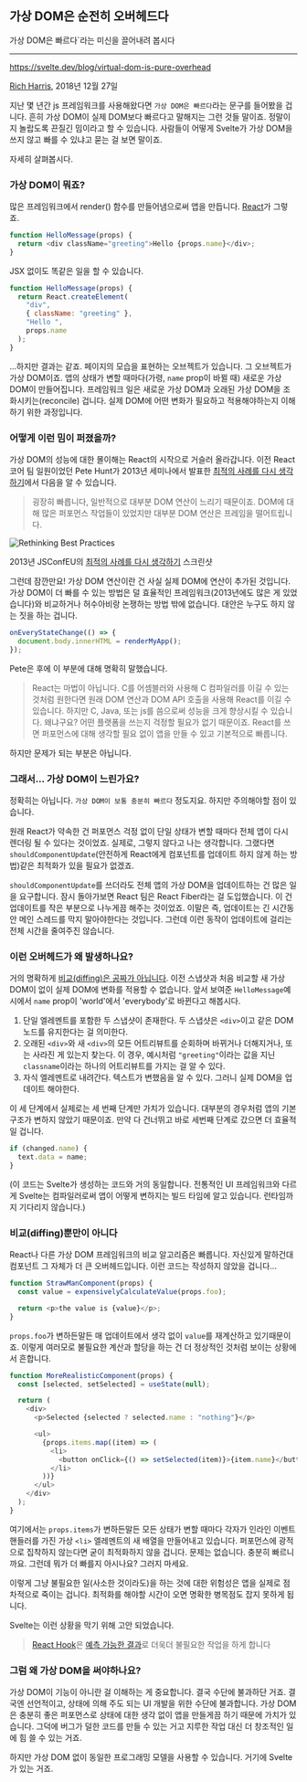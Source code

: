 ## 가상 DOM은 순전히 오버헤드다

가상 DOM은 빠르다`라는 미신을 끌어내려 봅시다

---

https://svelte.dev/blog/virtual-dom-is-pure-overhead

[Rich Harris](https://twitter.com/Rich_Harris), 2018년 12월 27일

지난 몇 년간 js 프레임워크를 사용해왔다면 `가상 DOM은 빠르다`라는 문구를 들어봤을 겁니다. 흔히 가상 DOM이 실제 DOM보다 빠르다고 말해지는 그런 것들 말이죠. 정말이지 놀랍도록 끈질긴 밈이라고 할 수 있습니다. 사람들이 어떻게 Svelte가 가상 DOM을 쓰지 않고 빠를 수 있냐고 묻는 걸 보면 말이죠.

자세히 살펴봅시다.

### 가상 DOM이 뭐죠?

많은 프레임워크에서 render() 함수를 만들어냄으로써 앱을 만듭니다. [React](https://reactjs.org/)가 그렇죠.

```js
function HelloMessage(props) {
  return <div className="greeting">Hello {props.name}</div>;
}
```

JSX 없이도 똑같은 일을 할 수 있습니다.

```js
function HelloMessage(props) {
  return React.createElement(
    "div",
    { className: "greeting" },
    "Hello ",
    props.name
  );
}
```

...하지만 결과는 같죠. 페이지의 모습을 표현하는 오브젝트가 있습니다. 그 오브젝트가 가상 DOM이죠. 앱의 상태가 변할 때마다(가령, `name` prop이 바뀔 때) 새로운 가상 DOM이 만들어집니다. 프레임워크 일은 새로운 가상 DOM과 오래된 가상 DOM을 조화시키는(reconcile) 겁니다. 실제 DOM에 어떤 변화가 필요하고 적용해야하는지 이해하기 위한 과정입니다.

### 어떻게 이런 밈이 퍼졌을까?

가상 DOM의 성능에 대한 몰이해는 React의 시작으로 거슬러 올라갑니다. 이전 React 코어 팀 일원이었던 Pete Hunt가 2013년 세미나에서 발표한 [최적의 사례를 다시 생각하기](https://www.youtube.com/watch?v=x7cQ3mrcKaY&ab_channel=JSConf)에서 다음을 알 수 있습니다.

> 굉장히 빠릅니다, 일반적으로 대부분 DOM 연산이 느리기 때문이죠. DOM에 대해 많은 퍼포먼스 작업들이 있었지만 대부분 DOM 연산은 프레임을 떨어트립니다.

![Rethinking Best Practices](https://svelte.dev/media/rethinking-best-practices.jpg)

2013년 JSConfEU의 [최적의 사례를 다시 생각하기](https://www.youtube.com/watch?v=x7cQ3mrcKaY&ab_channel=JSConf) 스크린샷

그런데 잠깐만요! 가상 DOM 연산이란 건 사실 실제 DOM에 연산이 추가된 것입니다. 가상 DOM이 더 빠를 수 있는 방법은 덜 효율적인 프레임워크(2013년에도 많은 게 있었습니다)와 비교하거나 허수아비랑 논쟁하는 방법 밖에 없습니다. 대안은 누구도 하지 않는 짓을 하는 겁니다.

```js
onEveryStateChange(() => {
  document.body.innerHTML = renderMyApp();
});
```

Pete은 후에 이 부분에 대해 명확히 말했습니다.

> React는 마법이 아닙니다. C를 어셈블러와 사용해 C 컴파일러를 이길 수 있는 것처럼 원한다면 원래 DOM 연산과 DOM API 호출을 사용해 React를 이길 수 있습니다. 하지만 C, Java, 또는 js를 씀으로써 성능을 크게 향상시킬 수 있습니다. 왜냐구요? 어떤 플랫폼을 쓰는지 걱정할 필요가 없기 때문이죠. React를 쓰면 퍼포먼스에 대해 생각할 필요 없이 앱을 만들 수 있고 기본적으로 빠릅니다.

하지만 문제가 되는 부분은 아닙니다.

### 그래서... 가상 DOM이 느린가요?

정확히는 아닙니다. `가상 DOM이 보통 충분히 빠르다` 정도지요. 하지만 주의해야할 점이 있습니다.

원래 React가 약속한 건 퍼포먼스 걱정 없이 단일 상태가 변할 때마다 전체 앱이 다시 렌더링 될 수 있다는 것이었죠. 실제로, 그렇지 않다고 나는 생각합니다. 그랬다면 `shouldComponentUpdate`(안전하게 React에게 컴포넌트를 업데이트 하지 않게 하는 방법)같은 최적화가 있을 필요가 없겠죠.

`shouldComponentUpdate`를 쓰더라도 전체 앱의 가상 DOM을 업데이트하는 건 많은 일을 요구합니다. 잠시 돌아가보면 React 팀은 React Fiber라는 걸 도입했습니다. 이 건 업데이트를 작은 부분으로 나누게끔 해주는 것이었죠. 이말은 즉, 업데이트는 긴 시간동안 메인 스레드를 막지 말아야한다는 것입니다. 그런데 이런 동작이 업데이트에 걸리는 전체 시간을 줄여주진 않습니다.

### 이런 오버헤드가 왜 발생하나요?

거의 명확하게 [비교(diffing)은 공짜가 아닙니다](https://twitter.com/pcwalton/status/1015694528857047040). 이전 스냅샷과 처음 비교할 새 가상 DOM이 없이 실제 DOM에 변화를 적용할 수 없습니다. 앞서 보여준 `HelloMessage`예시에서 `name` prop이 'world'에서 'everybody'로 바뀐다고 해봅시다.

1. 단일 엘레멘트를 포함한 두 스냅샷이 존재한다. 두 스냅샷은 `<div>`이고 같은 DOM 노드를 유지한다는 걸 의미한다.
2. 오래된 `<div>`와 새 `<div>`의 모든 어트리뷰트를 순회하며 바뀌거나 더해지거나, 또는 사라진 게 있는지 찾는다. 이 경우, 예시처럼 `"greeting"`이라는 값을 지닌 `classname`이라는 하나의 어트리뷰트를 가지는 걸 알 수 있다.
3. 자식 엘레멘트로 내려간다. 텍스트가 변했음을 알 수 있다. 그러니 실제 DOM을 업데이트 해야한다.

이 세 단계에서 실제로는 세 번째 단계만 가치가 있습니다. 대부분의 경우처럼 앱의 기본 구조가 변하지 않았기 때문이죠. 만약 다 건너뛰고 바로 세번째 단계로 갔으면 더 효율적일 겁니다.

```js
if (changed.name) {
  text.data = name;
}
```

(이 코드는 Svelte가 생성하는 코드와 거의 동일합니다. 전통적인 UI 프레임워크와 다르게 Svelte는 컴파일러로써 앱이 어떻게 변하지는 빌드 타임에 알고 있습니다. 런타임까지 기다리지 않습니다.)

### 비교(diffing)뿐만이 아니다

React나 다른 가상 DOM 프레임워크의 비교 알고리즘은 빠릅니다. 자신있게 말하건대 컴포넌트 그 자체가 더 큰 오버헤드입니다. 이런 코드는 작성하지 않았을 겁니다...

```js
function StrawManComponent(props) {
  const value = expensivelyCalculateValue(props.foo);

  return <p>the value is {value}</p>;
}
```

`props.foo`가 변하든말든 매 업데이트에서 생각 없이 `value`를 재계산하고 있기때문이죠. 이렇게 여러모로 불필요한 계산과 할당을 하는 건 더 정상적인 것처럼 보이는 상황에서 흔합니다.

```js
function MoreRealisticComponent(props) {
  const [selected, setSelected] = useState(null);

  return (
    <div>
      <p>Selected {selected ? selected.name : "nothing"}</p>

      <ul>
        {props.items.map((item) => (
          <li>
            <button onClick={() => setSelected(item)}>{item.name}</button>
          </li>
        ))}
      </ul>
    </div>
  );
}
```

여기에서는 `props.items`가 변하든말든 모든 상태가 변할 때마다 각자가 인라인 이벤트 핸들러를 가진 가상 `<li>` 엘레멘트의 새 배열을 만들어내고 있습니다. 퍼포먼스에 광적으로 집착하지 않는다면 굳이 최적화하지 않을 겁니다. 문제는 없습니다. 충분히 빠르니까요. 그런데 뭐가 더 빠를지 아시나요? 그러지 마세요.

이렇게 그냥 불필요한 일(사소한 것이라도)을 하는 것에 대한 위험성은 앱을 실제로 점차적으로 죽이는 겁니다. 최적화를 해야할 시간이 오면 명확한 병목점도 잡지 못하게 됩니다.

Svelte는 이런 상황을 막기 위해 고안 되었습니다.

> [React Hook](https://reactjs.org/docs/hooks-intro.html)은 [예측 가능한 결과](https://twitter.com/thekitze/status/1078582382201131008)로 더욱더 불필요한 작업을 하게 합니다

### 그럼 왜 가상 DOM을 써야하나요?

가상 DOM이 기능이 아니란 걸 이해하는 게 중요합니다. 결국 수단에 불과하단 거죠. 결국엔 선언적이고, 상태에 의해 주도 되는 UI 개발을 위한 수단에 불과합니다. 가상 DOM은 충분히 좋은 퍼포먼스로 상태에 대한 생각 없이 앱을 만들게끔 하기 때문에 가치가 있습니다. 그덕에 버그가 덜한 코드를 만들 수 있는 거고 지루한 작업 대신 더 창조적인 일에 힘 쓸 수 있는 거죠.

하지만 가상 DOM 없이 동일한 프로그래밍 모델을 사용할 수 있습니다. 거기에 Svelte가 있는 거죠.

